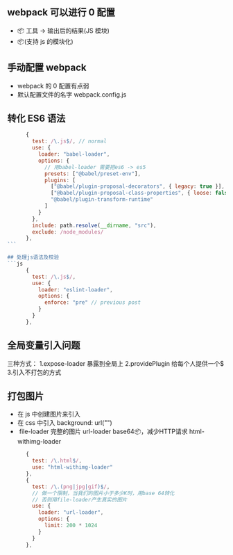 ## webpack 可以进行 0 配置

- 📦 工具 -> 输出后的结果(JS 模块)
- 📦(支持 js 的模块化)

## 手动配置 webpack

- webpack 的 0 配置有点弱
- 默认配置文件的名字 webpack.config.js

## 转化 ES6 语法

````js
      {
        test: /\.js$/, // normal
        use: {
          loader: "babel-loader",
          options: {
            // 用babel-loader 需要把es6 -> es5
            presets: ["@babel/preset-env"],
            plugins: [
              ["@babel/plugin-proposal-decorators", { legacy: true }],
              ["@babel/plugin-proposal-class-properties", { loose: false }],
              "@babel/plugin-transform-runtime"
            ]
          }
        },
        include: path.resolve(__dirname, "src"),
        exclude: /node_modules/
      },
```

## 处理js语法及校验
```js
      {
        test: /\.js$/,
        use: {
          loader: "eslint-loader",
          options: {
            enforce: "pre" // previous post
          }
        }
      },
````

## 全局变量引入问题

三种方式：
1.expose-loader 暴露到全局上
2.providePlugin 给每个人提供一个\$ 3.引入不打包的方式

## 打包图片

- 在 js 中创建图片来引入
- 在 css 中引入 background: url("")
- <img src="" alt="">
    file-loader 完整的图片
    url-loader base64📦，减少HTTP请求
    html-withimg-loader

```js
      {
        test: /\.html$/,
        use: "html-withimg-loader"
      },
      {
        test: /\.(png|jpg|gif)$/,
        // 做一个限制，当我们的图片小于多少K时，用base 64转化
        // 否则用file-loader产生真实的图片
        use: {
          loader: "url-loader",
          options: {
            limit: 200 * 1024
          }
        }
      },
```

